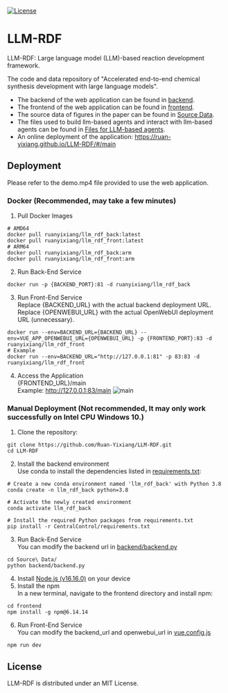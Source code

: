 [![License](https://img.shields.io/badge/license-MIT-green.svg)](LICENSE)
# LLM-RDF
LLM-RDF: Large language model (LLM)-based reaction development framework.

The code and data repository of "Accelerated end-to-end chemical synthesis development with large language models".
+ The backend of the web application can be found in [backend](https://github.com/Ruan-Yixiang/LLM-RDF/tree/main/Backend%20Files/backend).
+ The frontend of the web application can be found in [frontend](https://github.com/Ruan-Yixiang/LLM-RDF/tree/main/frontend).
+ The source data of figures in the paper can be found in [Source Data](https://github.com/Ruan-Yixiang/LLM-RDF/tree/main/Source%20Data).
+ The files used to build llm-based agents and interact with llm-based agents can be found in [Files for LLM-based agents](https://github.com/Ruan-Yixiang/LLM-RDF/tree/main/Files%20for%20LLM-based%20agents).
+ An online deployment of the application: https://ruan-yixiang.github.io/LLM-RDF/#/main
## Deployment
Please refer to the demo.mp4 file provided to use the web application.
### Docker (Recommended, may take a few minutes)
1. Pull Docker Images
```shell
# AMD64
docker pull ruanyixiang/llm_rdf_back:latest
docker pull ruanyixiang/llm_rdf_front:latest
# ARM64
docker pull ruanyixiang/llm_rdf_back:arm
docker pull ruanyixiang/llm_rdf_front:arm
```
2. Run Back-End Service
```shell
docker run -p {BACKEND_PORT}:81 -d ruanyixiang/llm_rdf_back
```
3. Run Front-End Service\
Replace {BACKEND_URL} with the actual backend deployment URL.\
Replace {OPENWEBUI_URL} with the actual OpenWebUI deployment URL (unnecessary).
```shell
docker run --env=BACKEND_URL={BACKEND_URL} --env=VUE_APP_OPENWEBUI_URL={OPENWEBUI_URL} -p {FRONTEND_PORT}:83 -d ruanyixiang/llm_rdf_front
# Example
docker run --env=BACKEND_URL="http://127.0.0.1:81" -p 83:83 -d ruanyixiang/llm_rdf_front
```
4. Access the Application\
{FRONTEND_URL}/main\
Example: http://127.0.0.1:83/main
![main](https://github.com/user-attachments/assets/b6daca4c-6625-47fe-bc8d-7492731b104f)
### Manual Deployment (Not recommended, It may only work successfully on Intel CPU Windows 10.)
1. Clone the repository:
```shell
git clone https://github.com/Ruan-Yixiang/LLM-RDF.git
cd LLM-RDF
```
2. Install the backend environment\
Use conda to install the dependencies listed in [requirements.txt](https://github.com/Ruan-Yixiang/LLM-RDF/blob/main/CentralControl/requirements.txt):
```shell
# Create a new conda environment named 'llm_rdf_back' with Python 3.8
conda create -n llm_rdf_back python=3.8

# Activate the newly created environment
conda activate llm_rdf_back

# Install the required Python packages from requirements.txt
pip install -r CentralControl/requirements.txt
```
3. Run Back-End Service\
You can modify the backend url in [backend/backend.py](https://github.com/Ruan-Yixiang/LLM-RDF/blob/main/CentralControl/backend/backend.py#L31)
```shell
cd Source\ Data/
python backend/backend.py
```
4. Install [Node.js (v16.16.0)](https://nodejs.org/dist/v16.16.0/) on your device
5. Install the npm\
In a new terminal, navigate to the frontend directory and install npm:
```shell
cd frontend
npm install -g npm@6.14.14
```
6. Run Front-End Service\
You can modify the backend_url and openwebui_url in [vue.config.js](https://github.com/Ruan-Yixiang/LLM-RDF/blob/main/frontend/vue.config.js#L7-L8)
```shell
npm run dev
```
## License
LLM-RDF is distributed under an MIT License.
